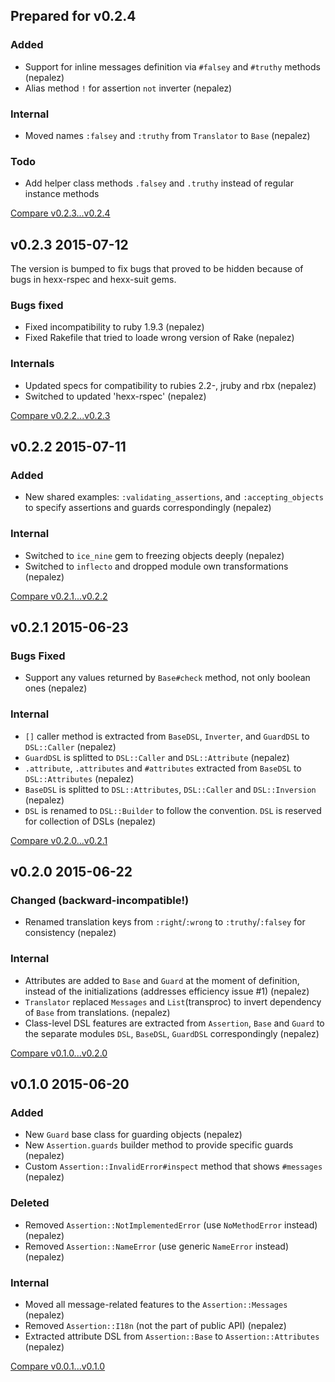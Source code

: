 ## Prepared for v0.2.4

### Added

* Support for inline messages definition via `#falsey` and `#truthy` methods (nepalez)
* Alias method `!` for assertion `not` inverter (nepalez)

### Internal

* Moved names `:falsey` and `:truthy` from `Translator` to `Base` (nepalez)

### Todo

* Add helper class methods `.falsey` and `.truthy` instead of regular instance methods

[Compare v0.2.3...v0.2.4](https://github.com/nepalez/assertion/compare/v0.2.3...0.2.4)

## v0.2.3 2015-07-12

The version is bumped to fix bugs that proved to be hidden because of bugs in hexx-rspec and hexx-suit gems.

### Bugs fixed

* Fixed incompatibility to ruby 1.9.3 (nepalez)
* Fixed Rakefile that tried to loade wrong version of Rake (nepalez)

### Internals

* Updated specs for compatibility to rubies 2.2-, jruby and rbx (nepalez)
* Switched to updated 'hexx-rspec' (nepalez)

[Compare v0.2.2...v0.2.3](https://github.com/nepalez/assertion/compare/v0.2.2...0.2.3)

## v0.2.2 2015-07-11

### Added

* New shared examples: `:validating_assertions`, and `:accepting_objects`
  to specify assertions and guards correspondingly (nepalez)

### Internal

* Switched to `ice_nine` gem to freezing objects deeply (nepalez)
* Switched to `inflecto` and dropped module own transformations (nepalez)

[Compare v0.2.1...v0.2.2](https://github.com/nepalez/assertion/compare/v0.2.1...0.2.2)

## v0.2.1 2015-06-23

### Bugs Fixed

* Support any values returned by `Base#check` method, not only boolean ones (nepalez)

### Internal

* `[]` caller method is extracted from `BaseDSL`, `Inverter`, and `GuardDSL` to `DSL::Caller` (nepalez)
* `GuardDSL` is splitted to `DSL::Caller` and `DSL::Attribute` (nepalez)
* `.attribute`, `.attributes` and `#attributes` extracted from `BaseDSL` to `DSL::Attributes` (nepalez)
* `BaseDSL` is splitted to `DSL::Attributes`, `DSL::Caller` and `DSL::Inversion` (nepalez)
* `DSL` is renamed to `DSL::Builder` to follow the convention. `DSL` is reserved for collection of DSLs (nepalez)

[Compare v0.2.0...v0.2.1](https://github.com/nepalez/assertion/compare/v0.2.0...v0.2.1)

## v0.2.0 2015-06-22

### Changed (backward-incompatible!)

* Renamed translation keys from `:right`/`:wrong` to `:truthy`/`:falsey` for consistency (nepalez)

### Internal

* Attributes are added to `Base` and `Guard` at the moment of definition,
  instead of the initializations (addresses efficiency issue #1) (nepalez)
* `Translator` replaced `Messages` and `List`(transproc) to invert dependency
  of `Base` from translations. (nepalez)
* Class-level DSL features are extracted from `Assertion`, `Base` and `Guard`
  to the separate modules `DSL`, `BaseDSL`, `GuardDSL` correspondingly (nepalez)

[Compare v0.1.0...v0.2.0](https://github.com/nepalez/assertion/compare/v0.1.0...v0.2.0)

## v0.1.0 2015-06-20

### Added

* New `Guard` base class for guarding objects (nepalez)
* New `Assertion.guards` builder method to provide specific guards (nepalez)
* Custom `Assertion::InvalidError#inspect` method that shows `#messages` (nepalez)

### Deleted

* Removed `Assertion::NotImplementedError` (use `NoMethodError` instead) (nepalez)
* Removed `Assertion::NameError` (use generic `NameError` instead) (nepalez)

### Internal

* Moved all message-related features to the `Assertion::Messages` (nepalez)
* Removed `Assertion::I18n` (not the part of public API) (nepalez)
* Extracted attribute DSL from `Assertion::Base` to `Assertion::Attributes` (nepalez)

[Compare v0.0.1...v0.1.0](https://github.com/nepalez/assertion/compare/v0.0.1...v0.1.0)
